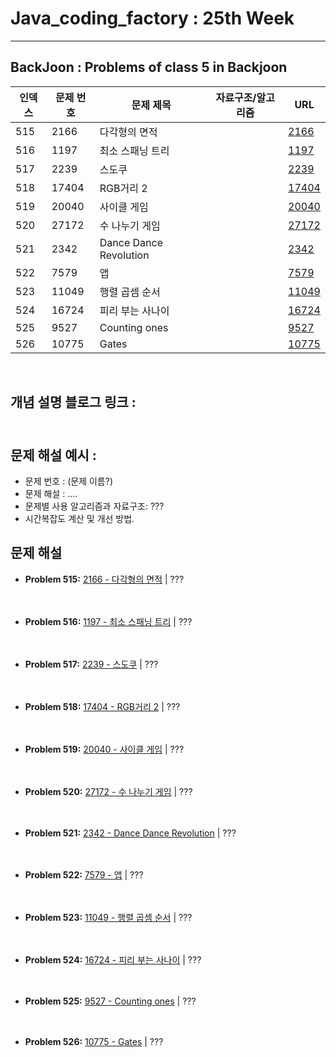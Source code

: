 # Java_coding_factory : 25th Week

---

## BackJoon : Problems of class 5 in Backjoon  

| 인덱스 | 문제 번호 | 문제 제목                 | 자료구조/알고리즘 | URL |
|--------|------------|---------------------------|------------------|------------------------------------------------|
| 515    | 2166       | 다각형의 면적             |                  | [2166](https://www.acmicpc.net/problem/2166)   |
| 516    | 1197       | 최소 스패닝 트리         |                  | [1197](https://www.acmicpc.net/problem/1197)   |
| 517    | 2239       | 스도쿠                   |                  | [2239](https://www.acmicpc.net/problem/2239)   |
| 518    | 17404      | RGB거리 2                |                  | [17404](https://www.acmicpc.net/problem/17404) |
| 519    | 20040      | 사이클 게임              |                  | [20040](https://www.acmicpc.net/problem/20040) |
| 520    | 27172      | 수 나누기 게임           |                  | [27172](https://www.acmicpc.net/problem/27172) |
| 521    | 2342       | Dance Dance Revolution   |                  | [2342](https://www.acmicpc.net/problem/2342)   |
| 522    | 7579       | 앱                       |                  | [7579](https://www.acmicpc.net/problem/7579)   |
| 523    | 11049      | 행렬 곱셈 순서           |                  | [11049](https://www.acmicpc.net/problem/11049) |
| 524    | 16724      | 피리 부는 사나이         |                  | [16724](https://www.acmicpc.net/problem/16724) |
| 525    | 9527       | Counting ones            |                  | [9527](https://www.acmicpc.net/problem/9527)   |
| 526    | 10775      | Gates                    |                  | [10775](https://www.acmicpc.net/problem/10775) |



<br>

## 개념 설명 블로그 링크 : <br><br>

## 문제 해설 예시 : 
- 문제 번호 : (문제 이름?)
- 문제 해설 : .... 
- 문제별 사용 알고리즘과 자료구조: ???
- 시간복잡도 계산 및 개선 방법.

## 문제 해설

- **Problem 515:** [2166 - 다각형의 면적](https://www.acmicpc.net/problem/2166) | ???
<br><br><br>

- **Problem 516:** [1197 - 최소 스패닝 트리](https://www.acmicpc.net/problem/1197) | ???
<br><br><br>

- **Problem 517:** [2239 - 스도쿠](https://www.acmicpc.net/problem/2239) | ???
<br><br><br>

- **Problem 518:** [17404 - RGB거리 2](https://www.acmicpc.net/problem/17404) | ???
<br><br><br>

- **Problem 519:** [20040 - 사이클 게임](https://www.acmicpc.net/problem/20040) | ???
<br><br><br>

- **Problem 520:** [27172 - 수 나누기 게임](https://www.acmicpc.net/problem/27172) | ???
<br><br><br>

- **Problem 521:** [2342 - Dance Dance Revolution](https://www.acmicpc.net/problem/2342) | ???
<br><br><br>

- **Problem 522:** [7579 - 앱](https://www.acmicpc.net/problem/7579) | ???
<br><br><br>

- **Problem 523:** [11049 - 행렬 곱셈 순서](https://www.acmicpc.net/problem/11049) | ???
<br><br><br>

- **Problem 524:** [16724 - 피리 부는 사나이](https://www.acmicpc.net/problem/16724) | ???
<br><br><br>

- **Problem 525:** [9527 - Counting ones](https://www.acmicpc.net/problem/9527) | ???
<br><br><br>

- **Problem 526:** [10775 - Gates](https://www.acmicpc.net/problem/10775) | ???
<br><br><br>
